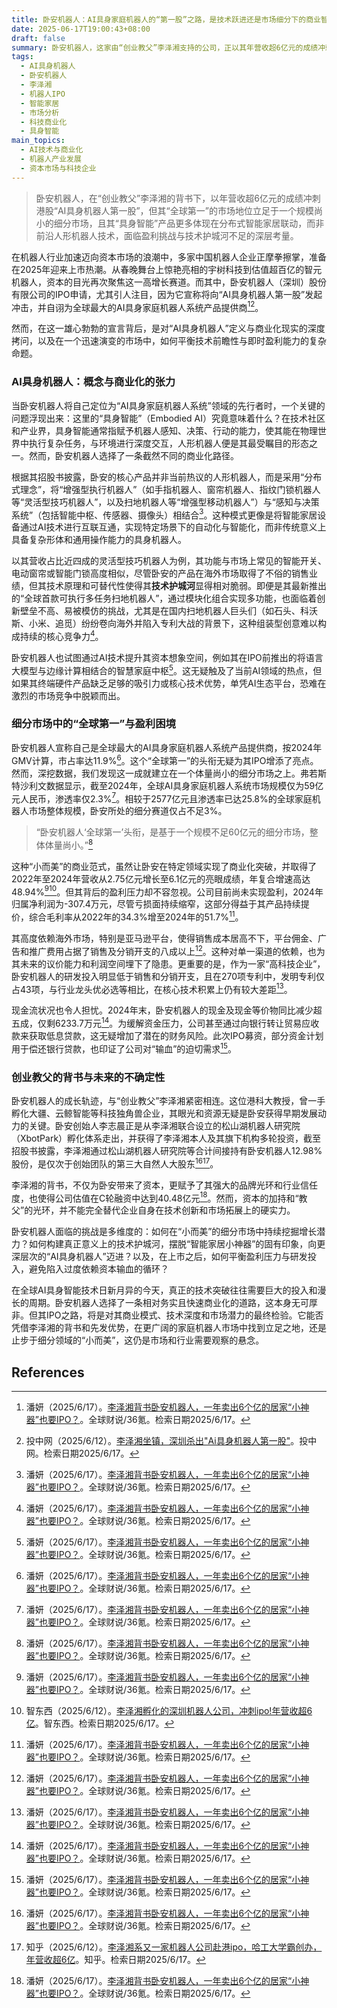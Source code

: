 ```yaml
---
title: 卧安机器人：AI具身家庭机器人的“第一股”之路，是技术跃进还是市场细分下的商业智慧？
date: 2025-06-17T19:00:43+08:00
draft: false
summary: 卧安机器人，这家由“创业教父”李泽湘支持的公司，正以其年营收超6亿元的成绩冲刺港股，自称是全球最大的AI具身家庭机器人系统提供商。然而，其“具身智能”的定义更偏向于智能家居互联，而非前沿人形机器人技术，且其“全球第一”的地位建立在一个相对小众的细分市场，面临着持续亏损、技术护城河不足以及高度依赖海外单一销售渠道的挑战。
tags: 
  - AI具身机器人
  - 卧安机器人
  - 李泽湘
  - 机器人IPO
  - 智能家居
  - 市场分析
  - 科技商业化
  - 具身智能
main_topics: 
  - AI技术与商业化
  - 机器人产业发展
  - 资本市场与科技企业
---
```


> 卧安机器人，在“创业教父”李泽湘的背书下，以年营收超6亿元的成绩冲刺港股“AI具身机器人第一股”，但其“全球第一”的市场地位立足于一个规模尚小的细分市场，且其“具身智能”产品更多体现在分布式智能家居联动，而非前沿人形机器人技术，面临盈利挑战与技术护城河不足的深层考量。

在机器人行业加速迈向资本市场的浪潮中，多家中国机器人企业正摩拳擦掌，准备在2025年迎来上市热潮。从春晚舞台上惊艳亮相的宇树科技到估值超百亿的智元机器人，资本的目光再次聚焦这一高增长赛道。而其中，卧安机器人（深圳）股份有限公司的IPO申请，尤其引人注目，因为它宣称将向“AI具身机器人第一股”发起冲击，并自诩为全球最大的AI具身家庭机器人系统产品提供商[^1][^2]。

然而，在这一雄心勃勃的宣言背后，是对“AI具身机器人”定义与商业化现实的深度拷问，以及在一个迅速演变的市场中，如何平衡技术前瞻性与即时盈利能力的复杂命题。

### AI具身机器人：概念与商业化的张力

当卧安机器人将自己定位为“AI具身家庭机器人系统”领域的先行者时，一个关键的问题浮现出来：这里的“具身智能”（Embodied AI）究竟意味着什么？在技术社区和产业界，具身智能通常指赋予机器人感知、决策、行动的能力，使其能在物理世界中执行复杂任务，与环境进行深度交互，人形机器人便是其最受瞩目的形态之一。然而，卧安机器人选择了一条截然不同的商业化路径。

根据其招股书披露，卧安的核心产品并非当前热议的人形机器人，而是采用“分布式理念”，将“增强型执行机器人”（如手指机器人、窗帘机器人、指纹门锁机器人等“灵活型技巧机器人”，以及扫地机器人等“增强型移动机器人”）与“感知与决策系统”（包括智能中枢、传感器、摄像头）相结合[^1]。这种模式更像是将智能家居设备通过AI技术进行互联互通，实现特定场景下的自动化与智能化，而非传统意义上具备复杂形体和通用操作能力的具身机器人。

以其营收占比近四成的灵活型技巧机器人为例，其功能与市场上常见的智能开关、电动窗帘或智能门锁高度相似，尽管卧安的产品在海外市场取得了不俗的销售业绩，但其技术原理和可替代性使得其**技术护城河**显得相对脆弱。即便是其最新推出的“全球首款可执行多任务扫地机器人”，通过模块化组合实现多功能，也面临着创新壁垒不高、易被模仿的挑战，尤其是在国内扫地机器人巨头们（如石头、科沃斯、小米、追觅）纷纷卷向海外并陷入专利大战的背景下，这种组装型创意难以构成持续的核心竞争力[^1]。

卧安机器人也试图通过AI技术提升其资本想象空间，例如其在IPO前推出的将语言大模型与边缘计算相结合的智慧家庭中枢[^1]。这无疑触及了当前AI领域的热点，但如果其终端硬件产品缺乏足够的吸引力或核心技术优势，单凭AI生态平台，恐难在激烈的市场竞争中脱颖而出。

### 细分市场中的“全球第一”与盈利困境

卧安机器人宣称自己是全球最大的AI具身家庭机器人系统产品提供商，按2024年GMV计算，市占率达11.9%[^1]。这个“全球第一”的头衔无疑为其IPO增添了亮点。然而，深挖数据，我们发现这一成就建立在一个体量尚小的细分市场之上。弗若斯特沙利文数据显示，截至2024年，全球AI具身家庭机器人系统市场规模仅为59亿元人民币，渗透率仅2.3%[^1]。相较于2577亿元且渗透率已达25.8%的全球家庭机器人市场整体规模，卧安所处的细分赛道仅占不足3%。

> “卧安机器人‘全球第一’头衔，是基于一个规模不足60亿元的细分市场，整体体量尚小。”[^1]

这种“小而美”的商业范式，虽然让卧安在特定领域实现了商业化突破，并取得了2022年至2024年营收从2.75亿元增长至6.1亿元的亮眼成绩，年复合增速高达48.94%[^1][^4]。但其背后的盈利压力却不容忽视。公司目前尚未实现盈利，2024年归属净利润为-307.4万元，尽管亏损面持续缩窄，这部分得益于其产品持续提价，综合毛利率从2022年的34.3%增至2024年的51.7%[^1]。

其高度依赖海外市场，特别是亚马逊平台，使得销售成本居高不下，平台佣金、广告和推广费用占据了销售及分销开支的八成以上[^1]。这种对单一渠道的依赖，也为其未来的议价能力和利润空间埋下了隐患。更重要的是，作为一家“高科技企业”，卧安机器人的研发投入明显低于销售和分销开支，且在270项专利中，发明专利仅占43项，与行业龙头优必选等相比，在核心技术积累上仍有较大差距[^1]。

现金流状况也令人担忧。2024年末，卧安机器人的现金及现金等价物同比减少超五成，仅剩6233.7万元[^1]。为缓解资金压力，公司甚至通过向银行转让贸易应收款来获取低息贷款，这无疑增加了潜在的财务风险。此次IPO募资，部分资金计划用于偿还银行贷款，也印证了公司对“输血”的迫切需求[^1]。

### 创业教父的背书与未来的不确定性

卧安机器人的成长轨迹，与“创业教父”李泽湘紧密相连。这位港科大教授，曾一手孵化大疆、云鲸智能等科技独角兽企业，其眼光和资源无疑是卧安获得早期发展动力的关键。卧安创始人李志晨正是从李泽湘联合设立的松山湖机器人研究院（XbotPark）孵化体系走出，并获得了李泽湘本人及其旗下机构多轮投资，截至招股书披露，李泽湘通过松山湖机器人研究院等合计间接持有卧安机器人12.98%股份，是仅次于创始团队的第三大自然人大股东[^1][^3]。

李泽湘的背书，不仅为卧安带来了资本，更赋予了其强大的品牌光环和行业信任度，也使得公司估值在C轮融资中达到40.48亿元[^1]。然而，资本的加持和“教父”的光环，并不能完全替代企业自身在技术创新和市场拓展上的硬实力。

卧安机器人面临的挑战是多维度的：如何在“小而美”的细分市场中持续挖掘增长潜力？如何构建真正意义上的技术护城河，摆脱“智能家居小神器”的固有印象，向更深层次的“AI具身机器人”迈进？以及，在上市之后，如何平衡盈利压力与研发投入，避免陷入过度依赖资本输血的循环？

在全球AI具身智能技术日新月异的今天，真正的技术突破往往需要巨大的投入和漫长的周期。卧安机器人选择了一条相对务实且快速商业化的道路，这本身无可厚非。但其IPO之路，将是对其商业模式、技术深度和市场潜力的最终检验。它能否凭借李泽湘的背书和先发优势，在更广阔的家庭机器人市场中找到立足之地，还是止步于细分领域的“小而美”，这仍是市场和行业需要观察的悬念。

## References

[^1]: 潘妍（2025/6/17）。[李泽湘背书卧安机器人，一年卖出6个亿的居家“小神器”也要IPO？](https://36kr.com/p/3339350993675521)。全球财说/36氪。检索日期2025/6/17。
[^2]: 投中网（2025/6/12）。[李泽湘坐镇，深圳杀出"Ai具身机器人第一股"](https://www.chinaventure.com.cn/news/114-20250612-386679.html)。投中网。检索日期2025/6/17。
[^3]: 知乎（2025/6/12）。[李泽湘系又一家机器人公司赴港ipo，哈工大学霸创办，年营收超6亿](https://zhuanlan.zhihu.com/p/1915813577387925799)。知乎。检索日期2025/6/17。
[^4]: 智东西（2025/6/12）。[李泽湘孵化的深圳机器人公司，冲刺ipo!年营收超6亿](https://zhidx.com/p/484920.html)。智东西。检索日期2025/6/17。
[^5]: 腾讯新闻（2025/6/9）。[卧安机器人冲刺港股：年营收6亿 大疆教父李泽湘批量打造上市企业](https://news.qq.com/rain/a/20250609A09LX600)。腾讯新闻。检索日期2025/6/17。
